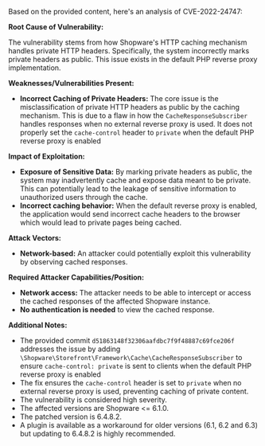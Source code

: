 Based on the provided content, here's an analysis of CVE-2022-24747:

**Root Cause of Vulnerability:**

The vulnerability stems from how Shopware's HTTP caching mechanism handles private HTTP headers. Specifically, the system incorrectly marks private headers as public. This issue exists in the default PHP reverse proxy implementation.

**Weaknesses/Vulnerabilities Present:**

- **Incorrect Caching of Private Headers:** The core issue is the misclassification of private HTTP headers as public by the caching mechanism. This is due to a flaw in how the `CacheResponseSubscriber` handles responses when no external reverse proxy is used. It does not properly set the `cache-control` header to `private` when the default PHP reverse proxy is enabled

**Impact of Exploitation:**

- **Exposure of Sensitive Data:** By marking private headers as public, the system may inadvertently cache and expose data meant to be private. This can potentially lead to the leakage of sensitive information to unauthorized users through the cache.
- **Incorrect caching behavior:**  When the default reverse proxy is enabled, the application would send incorrect cache headers to the browser which would lead to private pages being cached.

**Attack Vectors:**

- **Network-based:** An attacker could potentially exploit this vulnerability by observing cached responses.

**Required Attacker Capabilities/Position:**

- **Network access:** The attacker needs to be able to intercept or access the cached responses of the affected Shopware instance.
- **No authentication is needed** to view the cached response.

**Additional Notes:**

-   The provided commit `d51863148f32306aafdbc7f9f48887c69fce206f` addresses the issue by adding `\Shopware\Storefront\Framework\Cache\CacheResponseSubscriber` to ensure `cache-control: private` is sent to clients when the default PHP reverse proxy is enabled
- The fix ensures the `cache-control` header is set to `private` when no external reverse proxy is used, preventing caching of private content.
- The vulnerability is considered high severity.
- The affected versions are Shopware <= 6.1.0.
- The patched version is 6.4.8.2.
- A plugin is available as a workaround for older versions (6.1, 6.2 and 6.3) but updating to 6.4.8.2 is highly recommended.